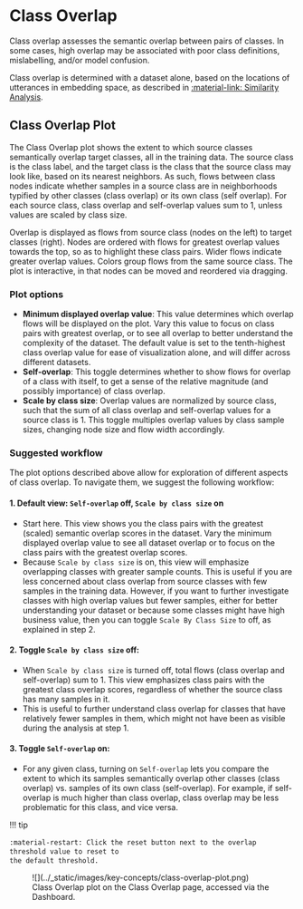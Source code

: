 # Class Overlap

Class overlap assesses the semantic overlap between pairs of classes. In some cases, high
overlap may be associated with poor class definitions, mislabelling, and/or model confusion.

Class overlap is determined with a dataset alone, based on the locations of utterances in
embedding space, as described in
[:material-link: Similarity Analysis](../key-concepts/similarity.md).

## Class Overlap Plot

The Class Overlap plot shows the extent to which source classes semantically overlap target
classes, all in the training data. The source class is the class label, and the target class is
the class that the source class may look like, based on its nearest neighbors. As such, flows
between class nodes indicate whether samples in a source class are in neighborhoods typified
by other classes (class overlap) or its own class (self overlap). For each source class, class
overlap and self-overlap values sum to 1, unless values are scaled by class size.

Overlap is displayed as flows from source class (nodes on the left) to target classes (right).
Nodes are ordered with flows for greatest overlap values towards the top, so as to highlight these
class pairs. Wider flows indicate greater overlap values. Colors group flows from the same
source class. The plot is interactive, in that nodes can be moved and reordered via dragging.

### Plot options

* **Minimum displayed overlap value**: This value determines which overlap flows will be displayed
  on the plot. Vary this value to focus on class pairs with greatest overlap, or to see all
  overlap to better understand the complexity of the dataset. The default value is set to the
  tenth-highest class overlap value for ease of visualization alone, and will differ across
  different datasets.
* **Self-overlap**: This toggle determines whether to show flows for overlap of a class with
  itself, to get a sense of the relative magnitude (and possibly importance) of class overlap.
* **Scale by class size**: Overlap values are normalized by source class, such that the sum of
  all class overlap and self-overlap values for a source class is 1. This toggle multiples overlap
  values by class sample sizes, changing node size and flow width accordingly.

### Suggested workflow

The plot options described above allow for exploration of different aspects of class overlap. To
navigate them, we suggest the following workflow:

#### 1. Default view: `Self-overlap` off, `Scale by class size` on

- Start here. This view shows you the class pairs with the greatest (scaled) semantic overlap
  scores in the dataset. Vary the minimum displayed overlap value to see all dataset overlap or
  to focus on the class pairs with the greatest overlap scores.
- Because `Scale by class size` is on, this view will emphasize overlapping classes with greater
  sample counts. This is useful if you are less concerned about class overlap from
  source classes with few samples in the training data. However, if you want to further investigate
  classes with high overlap values but fewer samples, either for better understanding your dataset
  or because some classes might have high business value, then you can toggle `Scale By Class Size`
  to off, as explained in step 2.

#### 2. Toggle `Scale by class size` off:

- When `Scale by class size` is turned off, total flows (class overlap and self-overlap) sum to 1.
  This view emphasizes class pairs with the greatest class overlap scores, regardless of
  whether the source class has many samples in it.
- This is useful to further understand class overlap for classes that have relatively fewer
  samples in them, which might not have been as visible during the analysis at step 1.

#### 3. Toggle `Self-overlap` on:

- For any given class, turning on `Self-overlap` lets you compare the extent to which its samples
  semantically overlap other classes (class overlap) vs. samples of its own class (self-overlap).
  For example, if self-overlap is much higher than class overlap, class overlap may be less
  problematic for this class, and vice versa.

!!! tip

    :material-restart: Click the reset button next to the overlap threshold value to reset to
    the default threshold.

<figure markdown>
![](../_static/images/key-concepts/class-overlap-plot.png)
<figcaption>
Class Overlap plot on the Class Overlap page, accessed via the Dashboard.
</figcaption>
</figure>

